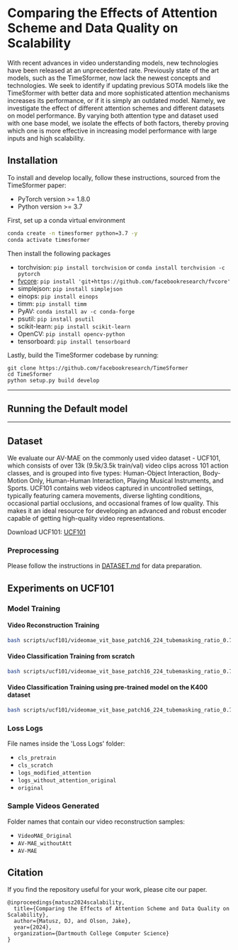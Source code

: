 # Comparing the Effects of Attention Scheme and Data Quality on Scalability


With recent advances in video understanding models, new technologies have been released at an unprecedented rate. Previously state of the art models, such as the TimeSformer, now lack the newest concepts and technologies. We seek to identify if updating previous SOTA models like the TimeSformer with better data and more sophisticated attention mechanisms increases its performance, or if it is simply an outdated model. Namely, we investigate the effect of different attention schemes and different datasets on model performance. By varying both attention type and dataset used with one base model, we isolate the effects of both factors, thereby proving which one is more effective in increasing model performance with large inputs and high scalability. 

## Installation

To install and develop locally, follow these instructions, sourced from the TimeSformer paper:

- PyTorch version >= 1.8.0
- Python version >= 3.7


First, set up a conda virtual environment

```bash
conda create -n timesformer python=3.7 -y
conda activate timesformer
```

Then install the following packages

- torchvision: `pip install torchvision` or `conda install torchvision -c pytorch`
- [fvcore](https://github.com/facebookresearch/fvcore/): `pip install 'git+https://github.com/facebookresearch/fvcore'`
- simplejson: `pip install simplejson`
- einops: `pip install einops`
- timm: `pip install timm`
- PyAV: `conda install av -c conda-forge`
- psutil: `pip install psutil`
- scikit-learn: `pip install scikit-learn`
- OpenCV: `pip install opencv-python`
- tensorboard: `pip install tensorboard`


Lastly, build the TimeSformer codebase by running:
```
git clone https://github.com/facebookresearch/TimeSformer
cd TimeSformer
python setup.py build develop
```

------

## Running the Default model

-----

## Dataset

We evaluate our AV-MAE on the commonly used video dataset - UCF101, which consists of over 13k (9.5k/3.5k train/val) video clips across 101 action classes, and is grouped into five types: Human-Object Interaction, Body-Motion Only, Human-Human Interaction, Playing Musical Instruments, and Sports. UCF101 contains web videos captured in uncontrolled settings, typically featuring camera movements, diverse lighting conditions, occasional partial occlusions, and occasional frames of low quality. This makes it an ideal resource for developing an advanced and robust encoder capable of getting high-quality video representations.

Download UCF101: [UCF101](https://www.crcv.ucf.edu/data/UCF101.php)

### Preprocessing

Please follow the instructions in [DATASET.md](videomae/DATASET.md) for data preparation.

## Experiments on UCF101

### Model Training

#### Video Reconstruction Training

```bash
bash scripts/ucf101/videomae_vit_base_patch16_224_tubemasking_ratio_0.75_epoch_3200/pretrain.sh
```

#### Video Classification Training from scratch

```bash
bash scripts/ucf101/videomae_vit_base_patch16_224_tubemasking_ratio_0.75_epoch_3200/finetune.sh
```

#### Video Classification Training using pre-trained model on the K400 dataset

```bash
bash scripts/ucf101/videomae_vit_base_patch16_224_tubemasking_ratio_0.75_epoch_3200/finetune_withpretrained.sh
```

### Loss Logs

File names inside the 'Loss Logs' folder:

- `cls_pretrain`
- `cls_scratch`
- `logs_modified_attention`
- `logs_without_attention_original`
- `original`

### Sample Videos Generated

Folder names that contain our video reconstruction samples:

- `VideoMAE_Original`
- `AV-MAE_withoutAtt`
- `AV-MAE`

## Citation

If you find the repository useful for your work, please cite our paper.

```
@inproceedings{matusz2024scalability,
  title={Comparing the Effects of Attention Scheme and Data Quality on Scalability},
  author={Matusz, DJ, and Olson, Jake},
  year={2024},
  organization={Dartmouth College Computer Science}
}
```
